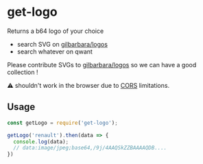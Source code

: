 # get-logo

Returns a b64 logo of your choice

 - search SVG on [gilbarbara/logos](https://github.com/gilbarbara/logos)
 - search whatever on qwant

Please contribute SVGs to [gilbarbara/logos](https://github.com/gilbarbara/logos) so we can have a good collection !

⚠ shouldn't work in the browser due to [CORS](https://enable-cors.org/) limitations.

## Usage

```js
const getLogo = require('get-logo');

getLogo('renault').then(data => {
  console.log(data);
  // data:image/jpeg;base64,/9j/4AAQSkZZBAAAAQDB....
})
```